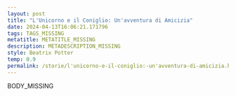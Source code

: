 ```yaml
---
layout: post
title: "L'Unicorno e il Coniglio: Un'avventura di Amicizia"
date: 2024-04-13T16:06:21.171796
tags: TAGS_MISSING
metatitle: METATITLE_MISSING
description: METADESCRIPTION_MISSING
style: Beatrix Potter
temp: 0.9
permalink: /storie/l'unicorno-e-il-coniglio:-un'avventura-di-amicizia.html
---
```

BODY\_MISSING

        